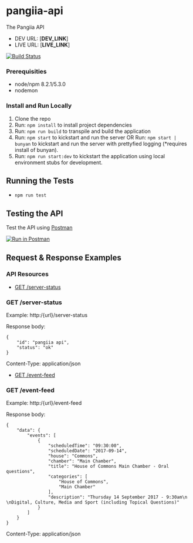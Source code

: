 # pangiia-api

The Pangiia API

* DEV URL: [__DEV_LINK__]
* LIVE URL: [__LIVE_LINK__]

[![Build Status](https://travis-ci.org/FrescoDev/pangiia-api.svg?branch=master)](https://travis-ci.org/FrescoDev/pangiia-api)

### Prerequisities

* node/npm 8.2.1/5.3.0
* nodemon

### Install and Run Locally

1. Clone the repo
2. Run: ```npm install``` to install project dependencies
3. Run: ```npm run build``` to transpile and build the application
4. Run: ```npm start``` to kickstart and run the server OR Run: ```npm start | bunyan``` to kickstart and run the server with prettyfied logging (*requires install of bunyan).
5. Run: ```npm run start:dev``` to kickstart the application using local environment stubs for development.

## Running the Tests

- ```npm run test```

## Testing the API

Test the API using [Postman](https://www.getpostman.com/collections/{id})

[![Run in Postman](https://run.pstmn.io/button.svg)](https://app.getpostman.com/run-collection/fd959ef457269b085be4)

## Request & Response Examples

### API Resources

  - [GET /server-status](#get-server-status)

### GET /server-status

Example: http:/{url}/server-status

Response body:

    {
        "id": "pangiia api",
        "status": "ok"
    }

Content-Type: application/json

  - [GET /event-feed](#get-event-feed)

### GET /event-feed

Example: http:/{url}/event-feed

Response body:

    {
        "data": {
            "events": [
                {
                    "scheduledTime": "09:30:00",
                    "scheduledDate": "2017-09-14",
                    "house": "Commons",
                    "chamber": "Main Chamber",
                    "title": "House of Commons Main Chamber - Oral questions",
                    "categories": [
                        "House of Commons",
                        "Main Chamber"
                    ],
                    "description": "Thursday 14 September 2017 - 9:30am\n \nDigital, Culture, Media and Sport (including Topical Questions)"
                }
            ]
        }
    }

Content-Type: application/json